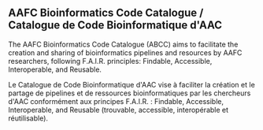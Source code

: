 ## AAFC Bioinformatics Code Catalogue / Catalogue de Code Bioinformatique d'AAC

The AAFC Bioinformatics Code Catalogue (ABCC) aims to facilitate the creation and sharing of bioinformatics pipelines and resources by AAFC researchers, following F.A.I.R. principles: Findable, Accessible, Interoperable, and Reusable.

Le Catalogue de Code Bioinformatique d'AAC vise à faciliter la création et le partage de pipelines et de ressources bioinformatiques par les chercheurs d'AAC conformément aux principes F.A.I.R. : Findable, Accessible, Interoperable, and Reusable (trouvable, accessible, interopérable et réutilisable).
